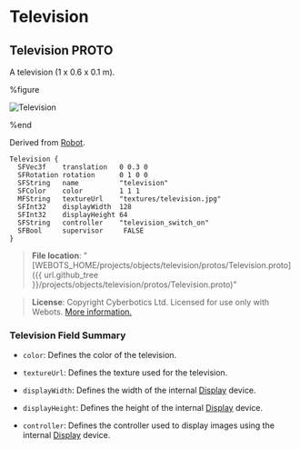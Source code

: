 # Television

## Television PROTO

A television (1 x 0.6 x 0.1 m).

%figure

![Television](images/objects/television/Television/model.thumbnail.png)

%end

Derived from [Robot](../reference/robot.md).

```
Television {
  SFVec3f    translation   0 0.3 0
  SFRotation rotation      0 1 0 0
  SFString   name          "television"
  SFColor    color         1 1 1
  MFString   textureUrl    "textures/television.jpg"
  SFInt32    displayWidth  128
  SFInt32    displayHeight 64
  SFString   controller    "television_switch_on"
  SFBool     supervisor     FALSE
}
```

> **File location**: "[WEBOTS\_HOME/projects/objects/television/protos/Television.proto]({{ url.github_tree  }}/projects/objects/television/protos/Television.proto)"

> **License**: Copyright Cyberbotics Ltd. Licensed for use only with Webots.
[More information.](https://cyberbotics.com/webots_assets_license)

### Television Field Summary

- `color`: Defines the color of the television.

- `textureUrl`: Defines the texture used for the television.

- `displayWidth`: Defines the width of the internal [Display](../reference/display.md) device.

- `displayHeight`: Defines the height of the internal [Display](../reference/display.md) device.

- `controller`: Defines the controller used to display images using the internal [Display](../reference/display.md) device.

